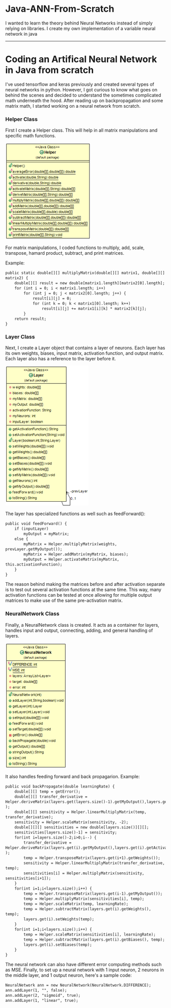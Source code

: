 # Java-ANN-From-Scratch
I wanted to learn the theory behind Neural Networks instead of simply relying on libraries. I create my own implementation of a variable neural network in java

---

# Coding an Artifical Neural Network in Java from scratch

I've used tensorflow and keras previously and created several types of neural networks in python. However, I got curious to know what goes on behind the scenes and decided to understand the sometimes complicated math underneath the hood. After reading up on backpropagation and some matrix math, I started working on a neural network from scratch.

### Helper Class
First I create a Helper class. This will help in all matrix manipulations and specific math functions.

![helper](./images/helper.png)

For matrix manipulations, I coded functions to multiply, add, scale, transpose, hamard product, subtract, and print matrices.

Example:

    public static double[][] multiplyMatrix(double[][] matrix1, double[][] matrix2) {
		double[][] result = new double[matrix1.length][matrix2[0].length];
		for (int i = 0; i < matrix1.length; i++)
			for (int j = 0; j < matrix2[0].length; j++) {
				result[i][j] = 0;
				for (int k = 0; k < matrix1[0].length; k++)
					result[i][j] += matrix1[i][k] * matrix2[k][j];
			}
		return result;
	}

### Layer Class

Next, I create a Layer object that contains a layer of neurons. Each layer has its own weights, biases, input matrix, activation function, and output matrix. Each layer also has a reference to the layer before it.

![layer](./images/layer.png)

The layer has specialized functions as well such as feedForward():

    public void feedForward() {
		if (inputLayer)
			myOutput = myMatrix;
		else {
			myMatrix = Helper.multiplyMatrix(weights, prevLayer.getMyOutput());
			myMatrix = Helper.addMatrix(myMatrix, biases);
			myOutput = Helper.activateMatrix(myMatrix, this.activationFunction);
		}
	}
	
The reason behind making the matrices before and after activation separate is to test out several activation functions at the same time. This way, many activation functions can be tested at once allowing for multiple output matrices to make use of the same pre-activation matrix.

### NeuralNetwork Class

Finally, a NeuralNetwork class is created. It acts as a container for layers, handles input and output, connecting, adding, and general handling of layers.

![neuralnetwork](./images/neuralnetwork.png)

It also handles feeding forward and back propagarion. Example:

	public void backPropagate(double learningRate) {
		double[][] temp = getError();
		double[][] transfer_derivative = Helper.deriveMatrix(layers.get(layers.size()-1).getMyOutput(),layers.get(layers.size()-1).getActivationFunction() );
		double[][] sensitivity = Helper.linearMultiplyMatrix(temp, transfer_derivative);
		sensitivity = Helper.scaleMatrix(sensitivity, -2);
		double[][][] sensitivities = new double[layers.size()][][];
		sensitivities[layers.size()-1] = sensitivity;
		for(int i=layers.size()-2;i>0;i--) {
			transfer_derivative = Helper.deriveMatrix(layers.get(i).getMyOutput(),layers.get(i).getActivationFunction() );
			temp = Helper.transposeMatrix(layers.get(i+1).getWeights());
			sensitivity = Helper.linearMultiplyMatrix(transfer_derivative, temp);
			sensitivities[i] = Helper.multiplyMatrix(sensitivity, sensitivities[i+1]);
		}
		for(int i=1;i<layers.size();i++) {
			temp = Helper.transposeMatrix(layers.get(i-1).getMyOutput());
			temp = Helper.multiplyMatrix(sensitivities[i], temp);
			temp = Helper.scaleMatrix(temp, learningRate);
			temp = Helper.subtractMatrix(layers.get(i).getWeights(), temp);
			layers.get(i).setWeights(temp);
		}
		for(int i=1;i<layers.size();i++) {
			temp = Helper.scaleMatrix(sensitivities[i], learningRate);
			temp = Helper.subtractMatrix(layers.get(i).getBiases(), temp);
			layers.get(i).setBiases(temp);
		}
	}

The neural network can also have different error computing methods such as MSE. Finally, to set up a neural network with 1 input neuron, 2 neurons in the middle layer, and 1 output neuron, here's a sample code:

    NeuralNetwork ann = new NeuralNetwork(NeuralNetwork.DIFFERENCE);
	ann.addLayer(1, "", false);
	ann.addLayer(2, "sigmoid", true);
	ann.addLayer(1, "linear", true);
